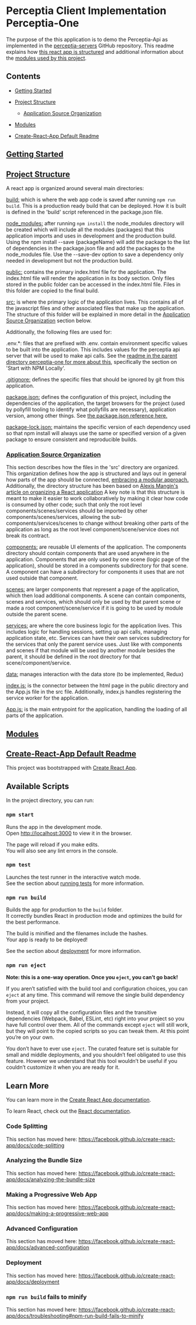 # Perceptia Client Implementation Perceptia-One

The purpose of the this application is to demo the Perceptia-Api as implemented in the [perceptia-servers](https://github.com/uw-thalesians/perceptia-servers) GitHub repository. This readme explains how [this react app is structured](#project-structure) and additional information about the [modules used by this project](#modules).

## Contents

* [Getting Started](#getting-started)

* [Project Structure](#project-structure)

  * [Application Source Organization](#application-source-organization)

* [Modules](#modules)

* [Create-React-App Default Readme](#create-react-default-readme)

## [Getting Started](#getting-started)

## [Project Structure](#project-structure)

A react app is organized around several main directories:

[build:](./build) which is where the web app code is saved after running `npm run build`. This is a production ready build that can be deployed. How it is built is defined in the 'build' script referenced in the package.json file.

[node_modules:](./node_modules) after running `npm install` the node_modules directory will be created which will include all the modules (packages) that this application imports and uses in development and the production build. Using the npm install --save {packageName} will add the package to the list of dependencies in the package.json file and add the packages to the node_modules file. Use the --save-dev option to save a dependency only needed in development but not the production build.

[public:](./public) contains the primary index.html file for the application. The index.html file will render the application in its body section. Only files stored in the public folder can be accessed in the index.html file. Files in this folder are copied to the final build.

[src:](./src) is where the primary logic of the application lives. This contains all of the javascript files and other associated files that make up the application. The structure of this folder will be explained in more detail in the [Application Source Organization](#application-source-organization) section below.

Additionally, the following files are used for:

.env.*: files that are prefixed with .env. contain environment specific values to be built into the application. This includes values for the perceptia api server that will be used to make api calls. See the [readme in the parent directory perceptia-one for more about this](./../README.md), specifically the section on 'Start with NPM Locally'.

[.gitignore:](./.gitignore) defines the specific files that should be ignored by git from this application.

[package.json:](./package.json) defines the configuration of this project, including the dependencies of the application, the target browsers for the project (used by pollyfill tooling to identify what pollyfills are necessary), application version, among other things. See [the package.json reference here.](https://docs.npmjs.com/files/package.json)

[package-lock.json:](./package-lock.json) maintains the specific version of each dependency used so that npm install will always use the same or specified version of a given package to ensure consistent and reproducible builds. 

### [Application Source Organization](#application-source-organization)

This section describes how the files in the 'src' directory are organized. This organization defines how the app is structured and lays out in general how parts of the app should be connected, [embracing a modular approach.](https://medium.com/@alexmngn/why-react-developers-should-modularize-their-applications-d26d381854c1) Additionally, the directory structure has been based on [Alexis Mangin's article on organizing a React application](https://medium.com/@alexmngn/how-to-better-organize-your-react-applications-2fd3ea1920f1) A key note is that this structure is meant to make it easier to work collaboratively by making it clear how code is consumed by other code; such that only the root level components/scenes/services should be imported by other components/scenes/services, allowing the sub- components/services/scenes to change without breaking other parts of the application as long as the root level component/scene/service does not break its contract.

[components:](./src/components) are reusable UI elements of the application. The components directory should contain components that are used anywhere in the application. Components that are only used by one scene (logic page of the application), should be stored in a components subdirectory for that scene. A component can have a subdirectory for components it uses that are not used outside that component.

[scenes:](./src/scenes) are larger components that represent a page of the application, which then load additional components. A scene can contain components, scenes and services, which should only be used by that parent scene or made a root component/scene/service if it is going to be used by module outside the parent scene.

[services:](./src/services) are where the core business logic for the application lives. This includes logic for handling sessions, setting up api calls, managing application state, etc. Services can have their own services subdirectory for the services that only the parent service uses. Just like with components and scenes if that module will be used by another module besides the parent, it should be defined in the root directory for that scene/component/service.

[data:](./src/data) manages interaction with the data store (to be implemented, Redux)

[index.js:](./src/index.js) is the connector between the html page in the public directory and the App.js file in the src file. Additionally, index.js handles registering the service worker for the application.

[App.js:](./src/App.js) is the main entrypoint for the application, handling the loading of all parts of the application.

## [Modules](#modules)


## [Create-React-App Default Readme](#create-react-default-readme)

This project was bootstrapped with [Create React App](https://github.com/facebook/create-react-app).

## Available Scripts

In the project directory, you can run:

### `npm start`

Runs the app in the development mode.<br>
Open [http://localhost:3000](http://localhost:3000) to view it in the browser.

The page will reload if you make edits.<br>
You will also see any lint errors in the console.

### `npm test`

Launches the test runner in the interactive watch mode.<br>
See the section about [running tests](https://facebook.github.io/create-react-app/docs/running-tests) for more information.

### `npm run build`

Builds the app for production to the `build` folder.<br>
It correctly bundles React in production mode and optimizes the build for the best performance.

The build is minified and the filenames include the hashes.<br>
Your app is ready to be deployed!

See the section about [deployment](https://facebook.github.io/create-react-app/docs/deployment) for more information.

### `npm run eject`

**Note: this is a one-way operation. Once you `eject`, you can’t go back!**

If you aren’t satisfied with the build tool and configuration choices, you can `eject` at any time. This command will remove the single build dependency from your project.

Instead, it will copy all the configuration files and the transitive dependencies (Webpack, Babel, ESLint, etc) right into your project so you have full control over them. All of the commands except `eject` will still work, but they will point to the copied scripts so you can tweak them. At this point you’re on your own.

You don’t have to ever use `eject`. The curated feature set is suitable for small and middle deployments, and you shouldn’t feel obligated to use this feature. However we understand that this tool wouldn’t be useful if you couldn’t customize it when you are ready for it.

## Learn More

You can learn more in the [Create React App documentation](https://facebook.github.io/create-react-app/docs/getting-started).

To learn React, check out the [React documentation](https://reactjs.org/).

### Code Splitting

This section has moved here: https://facebook.github.io/create-react-app/docs/code-splitting

### Analyzing the Bundle Size

This section has moved here: https://facebook.github.io/create-react-app/docs/analyzing-the-bundle-size

### Making a Progressive Web App

This section has moved here: https://facebook.github.io/create-react-app/docs/making-a-progressive-web-app

### Advanced Configuration

This section has moved here: https://facebook.github.io/create-react-app/docs/advanced-configuration

### Deployment

This section has moved here: https://facebook.github.io/create-react-app/docs/deployment

### `npm run build` fails to minify

This section has moved here: https://facebook.github.io/create-react-app/docs/troubleshooting#npm-run-build-fails-to-minify
